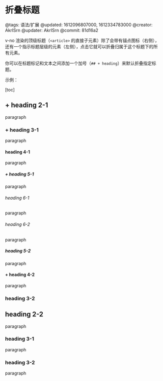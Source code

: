 # 折叠标题

@tags: 语法/扩展
@updated: 1612096807000, 1612334783000
@creator: AkrISrn
@updater: AkrISrn
@commit: 81d16a2

v-no 渲染的顶级标题（`<article>` 的直接子元素）除了会带有锚点图标（右侧），还有一个指示标题层级的元素（左侧），点击它就可以折叠归属于这个标题下的所有元素。

你可以在标题标记和文本之间添加一个加号（`## + heading`）来默认折叠指定标题。

示例：

[toc]

## + heading 2-1

paragraph

### + heading 3-1

paragraph

#### heading 4-1

paragraph

##### + heading 5-1

paragraph

###### heading 6-1

paragraph

###### heading 6-2

paragraph

##### heading 5-2

paragraph

#### + heading 4-2

paragraph

### heading 3-2

## heading 2-2

paragraph

### heading 3-1

paragraph

### heading 3-2

paragraph
